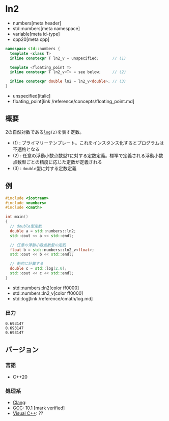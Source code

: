 # ln2
* numbers[meta header]
* std::numbers[meta namespace]
* variable[meta id-type]
* cpp20[meta cpp]

```cpp
namespace std::numbers {
  template <class T>
  inline constexpr T ln2_v = unspecified;      // (1)

  template <floating_point T>
  inline constexpr T ln2_v<T> = see below;     // (2)

  inline constexpr double ln2 = ln2_v<double>; // (3)
}
```
* unspecified[italic]
* floating_point[link /reference/concepts/floating_point.md]

## 概要
2の自然対数である[`log`](/reference/cmath/log.md)`(2)`を表す定数。

- (1) : プライマリーテンプレート。これをインスタンス化するとプログラムは不適格となる
- (2) : 任意の浮動小数点数型`T`に対する定数定義。標準で定義される浮動小数点数型ごとの精度に応じた定数が定義される
- (3) : `double`型に対する定数定義


## 例
```cpp example
#include <iostream>
#include <numbers>
#include <cmath>

int main()
{
  // double型定数
  double a = std::numbers::ln2;
  std::cout << a << std::endl;

  // 任意の浮動小数点数型の定数
  float b = std::numbers::ln2_v<float>;
  std::cout << b << std::endl;

  // 動的に計算する
  double c = std::log(2.0);
  std::cout << c << std::endl;
}
```
* std::numbers::ln2[color ff0000]
* std::numbers::ln2_v[color ff0000]
* std::log[link /reference/cmath/log.md]

### 出力
```
0.693147
0.693147
0.693147
```

## バージョン
### 言語
- C++20

### 処理系
- [Clang](/implementation.md#clang):
- [GCC](/implementation.md#gcc): 10.1 [mark verified]
- [Visual C++](/implementation.md#visual_cpp): ??

